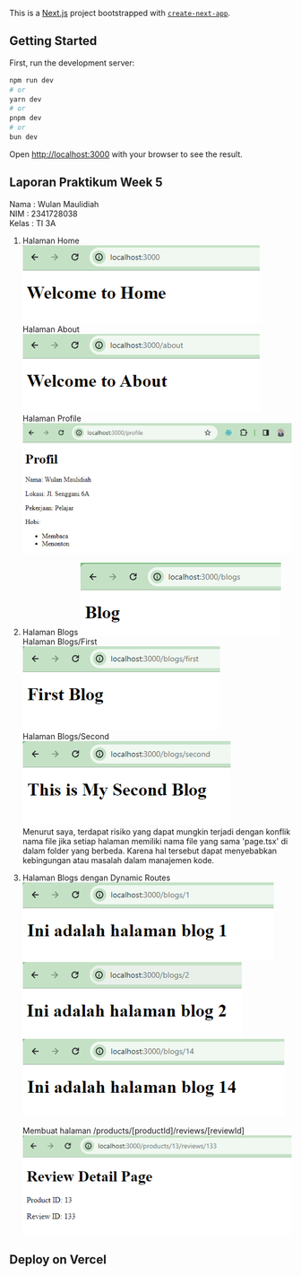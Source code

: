 This is a [Next.js](https://nextjs.org/) project bootstrapped with [`create-next-app`](https://github.com/vercel/next.js/tree/canary/packages/create-next-app).

## Getting Started

First, run the development server:

```bash
npm run dev
# or
yarn dev
# or
pnpm dev
# or
bun dev
```

Open [http://localhost:3000](http://localhost:3000) with your browser to see the result.

## Laporan Praktikum Week 5
Nama : Wulan Maulidiah <br>
NIM : 2341728038 <br>
Kelas : TI 3A

1. Halaman Home
    ![Screenshoot](assets-report/W05-1a.png)
    Halaman About
    ![Screenshoot](assets-report/W05-1b.png)
    Halaman Profile
    ![Screenshoot](assets-report/W05-1.png)
    
2. Halaman Blogs
    ![Screenshoot](assets-report/W05-2.png) <br>
    Halaman Blogs/First
    ![Screenshoot](assets-report/W05-2a.png) <br>
    Halaman Blogs/Second
    ![Screenshoot](assets-report/W05-2b.png) <br>
    Menurut saya, terdapat risiko yang dapat mungkin terjadi dengan konflik nama file jika setiap halaman memiliki nama file yang sama 'page.tsx' di dalam folder yang berbeda. Karena hal tersebut dapat menyebabkan kebingungan atau masalah dalam manajemen kode.

3. Halaman Blogs dengan Dynamic Routes
    ![Screenshoot](assets-report/W05-3.png) <br>
    ![Screenshoot](assets-report/W05-3a.png) <br>
    ![Screenshoot](assets-report/W05-3b.png) <br>

    Membuat halaman /products/[productId]/reviews/[reviewId]
    ![Screenshoot](assets-report/W05-3c.png) <br>
    
## Deploy on Vercel
